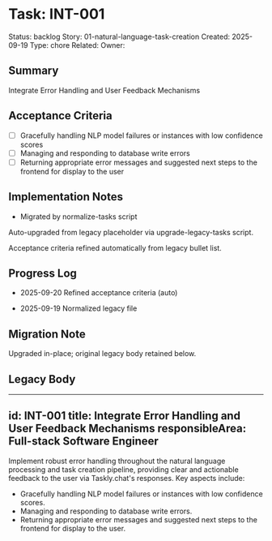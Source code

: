 # Task: INT-001
Status: backlog
Story: 01-natural-language-task-creation
Created: 2025-09-19
Type: chore
Related:
Owner:

## Summary
Integrate Error Handling and User Feedback Mechanisms

## Acceptance Criteria

- [ ] Gracefully handling NLP model failures or instances with low confidence scores
- [ ] Managing and responding to database write errors
- [ ] Returning appropriate error messages and suggested next steps to the frontend for display to the user

## Implementation Notes
- Migrated by normalize-tasks script

Auto-upgraded from legacy placeholder via upgrade-legacy-tasks script.


Acceptance criteria refined automatically from legacy bullet list.
## Progress Log
- 2025-09-20 Refined acceptance criteria (auto)

- 2025-09-19 Normalized legacy file
## Migration Note
Upgraded in-place; original legacy body retained below.

## Legacy Body
---
id: INT-001
title: Integrate Error Handling and User Feedback Mechanisms
responsibleArea: Full-stack Software Engineer
---
Implement robust error handling throughout the natural language processing and task creation pipeline, providing clear and actionable feedback to the user via Taskly.chat's responses. Key aspects include:
*   Gracefully handling NLP model failures or instances with low confidence scores.
*   Managing and responding to database write errors.
*   Returning appropriate error messages and suggested next steps to the frontend for display to the user.